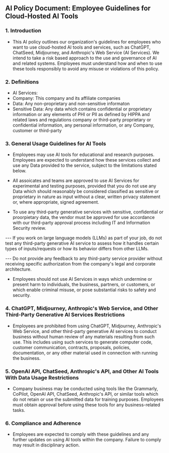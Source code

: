 ## AI Policy Document: Employee Guidelines for Cloud-Hosted AI Tools

### 1. Introduction
- This AI policy outlines our organization's guidelines for employees who want to use cloud-hosted AI tools and services, such as ChatGPT, ChatSeed, Midjourney, and Anthropic's Web Service (AI Services). We intend to take a risk based approach to the use and governance of AI and related systems. Employees must understand how and when to use these tools responsibly to avoid any misuse or violations of this policy.

### 2. Definitions
- AI Services: 
- Company: This company and its affiliate companies
- Data: Any non-proprietary and non-sensitive informaton 
- Sensitive Data:  Any data which contains confidential or proprietary information or any elements of PHI or PII as defined by HIPPA and related laws and regulations
company or third-party proprietary or confidential information, any personal information, or any Company, customer or third-party

### 3. General Usage Guidelines for AI Tools

- Employees may use AI tools for educational and research purposes. Employees are expected to understand how these services collect and use any Data provided to the service, subject to the limitations stated below.

- All assoicates and teams are approved to use AI Services for experimental and testing purposes, provided that you do not use any  Data which should reasonably be considered classified as sensitive or proprietary in nature as input without a clear, written privacy statement or, where appropriate, signed agreement.

- To use any third-party generative services with sensitive, confidential or proorpietary data, the vendor must be approved for use accordance with our third-party approval process including IT and Information Security review.

--- If you work on large language models (LLMs) as part of your job, do not test any third-party generative AI service to assess how it handles certain types of inputs/requests or how its behavior differs from other LLMs.

--- Do not provide any feedback to any third-party service provider without receiving specific authorization from the company's legal and corporate architecture.
- Employees should not use AI Services in ways which undermine or present harm to individuals, the business, partners, or customers, or which enable criminal misuse, or pose substantial risks to safety and security.

### 4. ChatGPT, Midjourney, Anthropic's Web Service, and Other Third-Party Generative AI Services Restrictions

- Employees are prohibited from using ChatGPT, Midjourney, Anthropic's Web Service, and other third-party generative AI services to conduct business without human review of any materials resulting from such use. This includes using such services to generate computer code, customer communication, contracts, proposals, policies, documentation, or any other material used in connection with running the business.

### 5. OpenAI API, ChatSeed, Anthropic's API, and Other AI Tools With Data Usage Restrictions

- Company business may be conducted using tools like the Grammarly, CoPilot, OpenAI API, ChatSeed, Anthropic's API, or similar tools which do not retain or use the submitted data for training purposes. Employees must obtain approval before using these tools for any business-related tasks.

### 6. Compliance and Adherence

- Employees are expected to comply with these guidelines and any further updates on using AI tools within the company. Failure to comply may result in disciplinary action.
